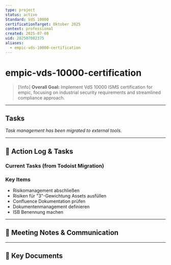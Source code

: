```yaml
---
type: project
status: active
Standard: VdS 10000
certificationTarget: Oktober 2025
context: professional
created: 2025-07-08
uid: 202507082375
aliases:
  - empic-vds-10000-certification
---
```


# empic-vds-10000-certification

> [!info]
> **Overall Goal:** Implement VdS 10000 ISMS certification for empic, focusing on industrial security requirements and streamlined compliance approach.

---

## Tasks

*Task management has been migrated to external tools.*

---

## 📝 Action Log & Tasks

### Current Tasks (from Todoist Migration)
### Key Items
- Risikomanagement abschließen
- Risiken für "3"-Gewichtung Assets ausfüllen  
- Confluence Dokumentation prüfen
- Dokumentenmanagement definieren
- ISB Benennung machen

---
## 💬 Meeting Notes & Communication


---
## 📎 Key Documents
